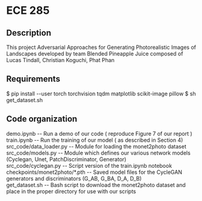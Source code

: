 # ECE 285 


## Description
This project Adversarial Approaches for Generating Photorealistic Images of Landscapes developed by team Blended Pineapple Juice composed of Lucas Tindall, Christian Koguchi, Phat Phan

## Requirements
$ pip install --user torch torchvision tqdm matplotlib scikit-image pillow 
$ sh get_dataset.sh 

## Code organization
demo.ipynb -- Run a demo of our code ( reproduce Figure 7 of our report )   
train.ipynb -- Run the training of our model ( as described in Section 4)   
src_code/data_loader.py  -- Module for loading the monet2photo dataset    
src_code/models.py -- Module which defines our various network models (Cyclegan, Unet, PatchDiscriminator, Generator)    
src_code/cyclegan.py -- Script version of the train.ipynb notebook    
checkpoints/monet2photo/*.pth -- Saved model files for the CycleGAN generators and discriminators (G_AB, G_BA, D_A, D_B)   
get_dataset.sh -- Bash script to download the monet2photo dataset and place in the proper directory for use with our scripts 
